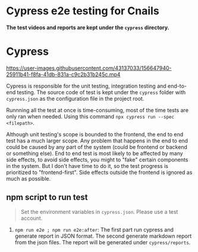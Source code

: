 # Cypress e2e testing for Cnails

**The test videos and reports are kept under the `cypress` directory.**

# Cypress

https://user-images.githubusercontent.com/43137033/156647940-25911b41-f8fa-41db-831a-c9c2b31b245c.mp4

Cypress is responsible for the unit testing, integration testing and end-to-end testing. The source code of test is kept under the `cypress` folder with `cypress.json` as the configuration file in the project root.

Runnning all the test at once is time-consuming, most of the time tests are only ran when needed. Using this command `npx cypress run --spec <filepath>`.

Although unit testing's scope is bounded to the frontend, the end to end test has a much larger scope. Any problem that happens in the end to end could be caused by any part of the system (could be frontend or backend or something else). End to end test is most likely to be affected by many side effects, to avoid side effects, you might to "fake" certain components in the system. But I don't have time to do it, so the test progress is prioritized to "frontend-first". Side effects outside the frontend is ignored as much as possible.

## npm script to run test

> Set the environment variables in `cypress.json`. Please use a test account.

1. `npm run e2e ; npm run e2e:after`: The first part run cypress and generate report in JSON format. The second generate markdown report from the json files. The report will be generated under `cypress/reports`.
